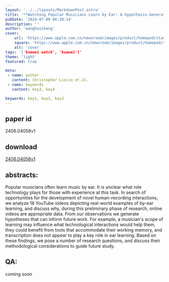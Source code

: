 ```yaml
---
layout: '../../layouts/MarkdownPost.astro'
title: '**Watching Popular Musicians Learn by Ear: A Hypothesis-Generating Study of Human-Recording Interactions in YouTube Videos**'
pubDate: '2024-07-09 06:20:14'
description: ''
author: 'wanghaisheng'
cover:
    url: 'https://www.apple.com.cn/newsroom/images/product/homepod/standard/Apple-HomePod-hero-230118_big.jpg.large_2x.jpg'
    square: 'https://www.apple.com.cn/newsroom/images/product/homepod/standard/Apple-HomePod-hero-230118_big.jpg.large_2x.jpg'
    alt: 'cover'
tags: '['huawei watch', 'huawei']' 
theme: 'light'
featured: true

meta:
 - name: author
   content: Christopher Liscio et.al.
 - name: keywords
   content: key3, key4

keywords: key1, key2, key3
---
```


## paper id
2406.04058v1
## download
[2406.04058v1](http://arxiv.org/abs/2406.04058v1)
## abstracts:
Popular musicians often learn music by ear. It is unclear what role technology plays for those with experience at this task. In search of opportunities for the development of novel human-recording interactions, we analyze 18 YouTube videos depicting real-world examples of by-ear learning, and discuss why, during this preliminary phase of research, online videos are appropriate data. From our observations we generate hypotheses that can inform future work. For example, a musician's scope of learning may influence what technological interactions would help them, they could benefit from tools that accommodate their working memory, and transcription does not appear to play a key role in ear learning. Based on these findings, we pose a number of research questions, and discuss their methodological considerations to guide future study.
## QA:
coming soon
